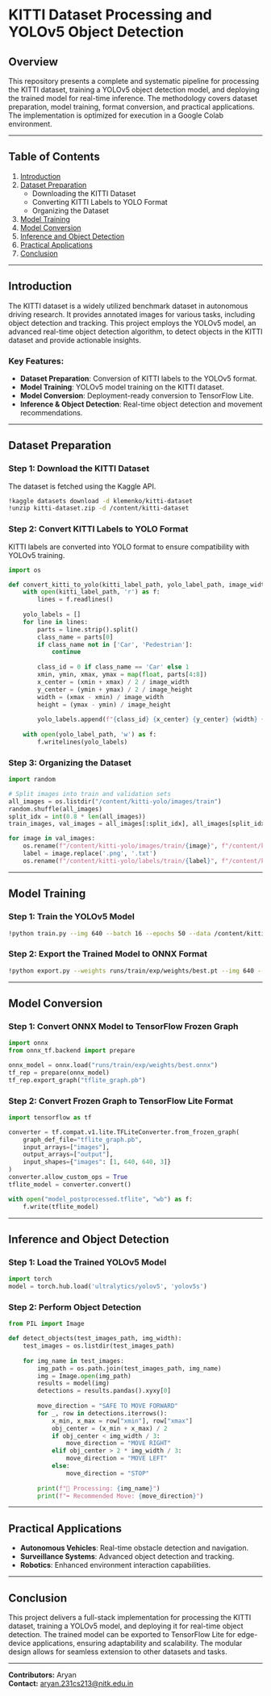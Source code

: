 # KITTI Dataset Processing and YOLOv5 Object Detection

## Overview
This repository presents a complete and systematic pipeline for processing the KITTI dataset, training a YOLOv5 object detection model, and deploying the trained model for real-time inference. The methodology covers dataset preparation, model training, format conversion, and practical applications. The implementation is optimized for execution in a Google Colab environment.

---

## Table of Contents
1. [Introduction](#introduction)
2. [Dataset Preparation](#dataset-preparation)
    - Downloading the KITTI Dataset
    - Converting KITTI Labels to YOLO Format
    - Organizing the Dataset
3. [Model Training](#model-training)
4. [Model Conversion](#model-conversion)
5. [Inference and Object Detection](#inference-and-object-detection)
6. [Practical Applications](#practical-applications)
7. [Conclusion](#conclusion)

---

## Introduction
The KITTI dataset is a widely utilized benchmark dataset in autonomous driving research. It provides annotated images for various tasks, including object detection and tracking. This project employs the YOLOv5 model, an advanced real-time object detection algorithm, to detect objects in the KITTI dataset and provide actionable insights.

### Key Features:
- **Dataset Preparation**: Conversion of KITTI labels to the YOLOv5 format.
- **Model Training**: YOLOv5 model training on the KITTI dataset.
- **Model Conversion**: Deployment-ready conversion to TensorFlow Lite.
- **Inference & Object Detection**: Real-time object detection and movement recommendations.

---

## Dataset Preparation
### Step 1: Download the KITTI Dataset
The dataset is fetched using the Kaggle API.

```bash
!kaggle datasets download -d klemenko/kitti-dataset
!unzip kitti-dataset.zip -d /content/kitti-dataset
```

### Step 2: Convert KITTI Labels to YOLO Format
KITTI labels are converted into YOLO format to ensure compatibility with YOLOv5 training.

```python
import os

def convert_kitti_to_yolo(kitti_label_path, yolo_label_path, image_width, image_height):
    with open(kitti_label_path, 'r') as f:
        lines = f.readlines()
    
    yolo_labels = []
    for line in lines:
        parts = line.strip().split()
        class_name = parts[0]
        if class_name not in ['Car', 'Pedestrian']:
            continue
        
        class_id = 0 if class_name == 'Car' else 1
        xmin, ymin, xmax, ymax = map(float, parts[4:8])
        x_center = (xmin + xmax) / 2 / image_width
        y_center = (ymin + ymax) / 2 / image_height
        width = (xmax - xmin) / image_width
        height = (ymax - ymin) / image_height
        
        yolo_labels.append(f"{class_id} {x_center} {y_center} {width} {height}\n")
    
    with open(yolo_label_path, 'w') as f:
        f.writelines(yolo_labels)
```

### Step 3: Organizing the Dataset

```python
import random

# Split images into train and validation sets
all_images = os.listdir("/content/kitti-yolo/images/train")
random.shuffle(all_images)
split_idx = int(0.8 * len(all_images))
train_images, val_images = all_images[:split_idx], all_images[split_idx:]

for image in val_images:
    os.rename(f"/content/kitti-yolo/images/train/{image}", f"/content/kitti-yolo/images/val/{image}")
    label = image.replace('.png', '.txt')
    os.rename(f"/content/kitti-yolo/labels/train/{label}", f"/content/kitti-yolo/labels/val/{label}")
```

---

## Model Training
### Step 1: Train the YOLOv5 Model

```bash
!python train.py --img 640 --batch 16 --epochs 50 --data /content/kitti-dataset/kitti.yaml --weights yolov5s.pt
```

### Step 2: Export the Trained Model to ONNX Format

```bash
!python export.py --weights runs/train/exp/weights/best.pt --img 640 --batch 1 --include onnx
```

---

## Model Conversion
### Step 1: Convert ONNX Model to TensorFlow Frozen Graph

```python
import onnx
from onnx_tf.backend import prepare

onnx_model = onnx.load("runs/train/exp/weights/best.onnx")
tf_rep = prepare(onnx_model)
tf_rep.export_graph("tflite_graph.pb")
```

### Step 2: Convert Frozen Graph to TensorFlow Lite Format

```python
import tensorflow as tf

converter = tf.compat.v1.lite.TFLiteConverter.from_frozen_graph(
    graph_def_file="tflite_graph.pb",
    input_arrays=["images"],
    output_arrays=["output"],
    input_shapes={"images": [1, 640, 640, 3]}
)
converter.allow_custom_ops = True
tflite_model = converter.convert()

with open("model_postprocessed.tflite", "wb") as f:
    f.write(tflite_model)
```

---

## Inference and Object Detection
### Step 1: Load the Trained YOLOv5 Model

```python
import torch
model = torch.hub.load('ultralytics/yolov5', 'yolov5s')
```

### Step 2: Perform Object Detection

```python
from PIL import Image

def detect_objects(test_images_path, img_width):
    test_images = os.listdir(test_images_path)
    
    for img_name in test_images:
        img_path = os.path.join(test_images_path, img_name)
        img = Image.open(img_path)
        results = model(img)
        detections = results.pandas().xyxy[0]
        
        move_direction = "SAFE TO MOVE FORWARD"
        for _, row in detections.iterrows():
            x_min, x_max = row["xmin"], row["xmax"]
            obj_center = (x_min + x_max) / 2
            if obj_center < img_width / 3:
                move_direction = "MOVE RIGHT"
            elif obj_center > 2 * img_width / 3:
                move_direction = "MOVE LEFT"
            else:
                move_direction = "STOP"
        
        print(f"🔹 Processing: {img_name}")
        print(f"➡ Recommended Move: {move_direction}")
```

---

## Practical Applications
- **Autonomous Vehicles**: Real-time obstacle detection and navigation.
- **Surveillance Systems**: Advanced object detection and tracking.
- **Robotics**: Enhanced environment interaction capabilities.

---

## Conclusion
This project delivers a full-stack implementation for processing the KITTI dataset, training a YOLOv5 model, and deploying it for real-time object detection. 
The trained model can be exported to TensorFlow Lite for edge-device applications, ensuring adaptability and scalability. 
The modular design allows for seamless extension to other datasets and tasks.

---

**Contributors:** Aryan   
**Contact:** aryan.231cs213@nitk.edu.in
